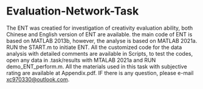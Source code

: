 # Evaluation-Network-Task
The ENT was creatied for investigation of creativity evaluation ability, both Chinese and English version of ENT are available.
the main code of ENT is based on MATLAB 2013b, however, the analyse is based on MATLAB 2021a.
RUN the START.m to initiate ENT.
All the customized code for the data analysis with detailed comments are available in Scripts, to test the codes, open any data in .task/results with MTALAB 2021a and RUN demo_ENT_perform.m.
All the materials used in this task with subjective rating are available at Appendix.pdf.
IF there is any question, please e-mail xc970330@outlook.com.
